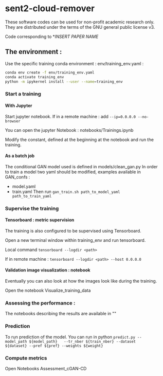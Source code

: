 # sent2-cloud-remover
These software codes can be used for non-profit academic research only.
They are distributed under the terms of the GNU general public license v3.

Code corresponding to **INSERT PAPER NAME*

## The environment : 
Use the specific training conda environment : env/training_env.yaml : 

```bash
conda env create -f env/training_env.yaml
conda activate training_env
python -m ipykernel install --user --name=training_env
```

### Start a training

#### With Jupyter

Start jupyter notebook. If in a remote machine : add  `--ip=0.0.0.0 --no-browser`

You can open the jupyter Notebook : notebooks/Trainings.ipynb

Modify the constant, defined at the beginning at the notebook and run the training. 

#### As a batch job

The conditional GAN model used is defined in models/clean_gan.py
In order to train a model two yaml should be modified, examples available in GAN_confs :  

- model.yaml
- train.yaml
Then run 
```gan_train.sh path_to_model_yaml path_to_train_yaml ``` 

### Supervise the training

#### Tensorboard : metric supervision

The training is also configured to be supervised using Tensorboard. 

Open a new terminal window within training_env and run tensorboard.

Local command `tensorboard --logdir <path>`

If in remote machine : `tensorboard --logdir <path> --host 0.0.0.0`

#### Validation image visualization : notebook

Eventually you can also look at how the images look like during the training. 

Open the notebook Visualize_training_data


### Assessing the performance : 

The notebooks describing the results are available in ""

### Prediction

To run prediction of the model. You can run in python
`predict.py --model_path ${model_path}   --tr_nber ${train_nber} --dataset ${dataset} --pref ${pref} --weights ${weight}`



### Compute metrics

Open Notebooks Assessment_cGAN-CD





 



 
